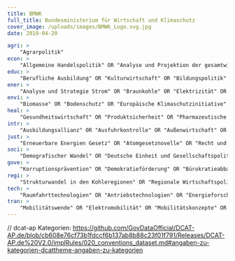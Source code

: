 ```yaml
---
title: BMWK
full_title: Bundesministerium für Wirtschaft und Klimaschutz
cover_image: /uploads/images/BMWK_Logo.svg.jpg
date: 2019-04-20

agri: >
    "Agrarpolitik"
econ: >
    "Allgemeine Handelspolitik" OR "Analyse und Projektion der gesamtwirtschaftlichen Entwicklung" OR "Auslandsinvestitionen" OR "Bauwirtschaft" OR "Bioökonomie" OR "Pharmazeutische Industrie" OR "Corona Zuschussprogramme" OR "Datenökonomie" OR "Digitale Wirtschaft" OR "Emissionshandel" OR "Energieexport" OR "Europäische Währungsfragen" OR "Fachkräftesicherung Ausland" OR "Fahrzeugindustrie" OR "Europäische Investitionsbank" OR "Gesundheitswirtschaft" OR "Gesundheitswirtschaft" OR "Handel und Werbewirtschaft" OR "Immobilienwirtschaft" OR "internationale Marktmechanismen" OR "Konsumgüterindustrie" OR "Kulturwirtschaft" OR "Maritime Wirtschaft" OR "Monitoring CoronaHilfen" OR "nachhaltige Wirtschaft" OR "Reisewirtschaft" OR "Sicherheitswirtschaft" OR "Statistik" OR "Überbrückungshilfen" OR "Wirtschaftsanalyse" OR "Zollpolitik" OR "Europäische Investitionsbank" OR "Firmenbetreuung" OR "EU-Wirtschafts- und Finanzpolitik" OR "biobasierte Rohstoffe" OR "Biotech-Industrie" OR "Lebensmittel-Industrie" OR "Chemische  Industrie" OR "Chemie-Industrie" OR "Pharmazeutik-Industrie" OR "Europäische Wirtschaftsfragen" OR "Kreativwirtschaft" OR "Verteidigungswirtschaft" OR "Handelspolitische Instrumente"
educ: >
    "Berufliche Ausbildung" OR "Kulturwirtschaft" OR "Bildungspolitik" OR "Ausbildungsallianz" OR "Berufliche Fortbildung"
ener: >
    "Analyse und Strategie Strom" OR "Braunkohle" OR "Elektrizität" OR "Elektrizitätserzeugung" OR "Emissionshandel" OR "Energiebesteuerung" OR "Energieeffizienz" OR "Energieexport" OR "Energiekooperation" OR "Energiepolitik" OR "Energiespeicher" OR "Energiesteuer " OR "Energieträger" OR "Energieversorgung" OR "Energiewende" OR "Erneuerbare Energien" OR "Gas" OR "Kernenergie" OR "Kohle" OR "Kraftwerke" OR "Markthochlauf der Wasserstofferzeugung" OR "Mineralische Rohstoffe" OR "Mobilitätswende" OR "Öl" OR "Photovoltaik" OR "Steinkohle" OR "Strom" OR "Stromerzeugung" OR "Stromgroßhandel" OR "Strommarkt" OR "Strommarktintegration" OR "Stromnetze" OR "Stromsektor" OR "Systemsicherheit (Stromnetz)" OR "Uranbergbausanierung" OR "Versorgungssicherheit" OR "Wärme" OR "Wärmenetze" OR "Wärmewende" OR "Wasserstoff" OR "Wasserstoffinfrastruktur" OR "Windenergie"
envi: >
    "Biomasse" OR "Bodenschutz" OR "Europäische Klimaschutzinitiative" OR "Gewässerschutz" OR "Klimaneutrale Bundesverwaltung" OR "Klimaschutz" OR "Klimaschutz in Forstwirtschaft " OR "Klimaschutz in Landwirtschaft " OR "Klimaschutzplan" OR "Klimaschutzprogramme" OR "Luftreinhaltung" OR "Mineralische Rohstoffe" OR "nachhaltige Wirtschaft" OR "Naturschutz" OR "Rohstoffstrategie"
heal: >
    "Gesundheitswirtschaft" OR "Produktsicherheit" OR "Pharmazeutische Industrie"
intr: >
    "Ausbildungsallianz" OR "Ausfuhrkontrolle" OR "Außenwirtschaft" OR "Entwicklungspolitik" OR "EU" OR "EU-Binnenmarkt" OR "EU-Kohäsions- und Strukturpolitik" OR "EU-Politik" OR "Europäische Investitionsbank" OR "Europäische Klimaschutzinitiative" OR "Europäische Wirtschafts- und Währungsfragen" OR "EXPO-Beteiligungen" OR "Export" OR "Fachkräftesicherung Ausland" OR "G20" OR "G7" OR "Import" OR "Internationale Entwicklungsbanken" OR "Internationale Klimaschutzinitiative" OR "Internationale Kooperation" OR "IWF" OR "Koordinierung EU-Kohäsions- und Strukturpolitik" OR "OECD" OR "Rüstungsgüter" OR "Strategische Auslandsprojekte" OR "Vereinte Nationen" OR "WTO" OR "Zukunft der EU" OR "internationale Marktmechanismen" OR "Länder (Frankreich, Italien, Spanien, Portugal, Belgien,Polen, Slowakei, Tschechien, Ungarn, Estland, Lettland, Litauen, Österreich, Slowenien, Griechenland, Japan, Südkorea, Mongolei, China, Russland, Niederlande, Luxemburg, Irland, Vereinigtes Königreich, etc)" OR "Regionen " OR "Kriegswaffenkontrolle"
just: >
    "Erneuerbare Energien Gesetz" OR "Atomgesetznovelle" OR "Recht und Regulierung netzgebundener Wärme" OR "Außenwirtschaftsrecht; Seerechts-/CWaffenÜbereinkommen" OR "Rechtsfragen Gebäudeenergie" OR "Recht der EU" OR "Gewerberecht" OR "Akkreditierungsrecht" OR "Kartellrecht" OR "Recht und Regulierung der Strom- und Gasnetze" OR "Rohstoffabbau und Rechtsrahmen des Bergbaus" OR "Umweltrecht" OR "Abfallrecht" OR "Klimaschutzgesetz" OR "Versorgungssicherheit" OR "Produktsicherheit" OR "Sicherheits- und Verteidigungswirtschaft" OR "Raumfahrtmanagement" OR "Rüstungsgüter" OR "Marktüberwachung" OR "Vertretung Deutschlands vor europäischen Gerichten" OR "Rechtsfragen des Klimaschutzes" OR "Recht und Regulierung netzgebundener Wärme" OR "Technologien und Sicherheit"
soci: >
    "Demografischer Wandel" OR "Deutsche Einheit und Gesellschaftspolitik" OR "Wirtschaftspolitische Fragen des Arbeitsmarktes und der Sozialordnung" OR "Mittelstandsfinanzierung" OR "Aufarbeitung SED Diktatur und Transformation" OR "Gesellschaftlicher Zusammenhalt" OR "bürgerschaftliches Engagement" OR "Wachstumsstatistik" OR "Demografiestatistik"
gove: >
    "Korruptionsprävention" OR "Demokratieförderung" OR "Bürokratieabbau " OR "Gewerbeförderung" OR "Institutionelle Partnerschaften (International)" OR "Vergabeprüfstelle" OR "Förderung Gebäudeenergie" OR "Informationsfreiheitsgesetz (Anfragestatistik)" OR "Überbrückungshilfen" OR "Corona Zuschussprogramme: Umsetzung und Schlussabrechnung" OR "Außenwirtschaft Förderung" OR "Klimaneutrale Bundesverwaltung" OR "Länderkontakte" OR "Bundkontakte" OR "Bessere Rechtsetzung" OR "Handwerksförderung" OR "Außenwirtschaftsförderung" OR "Monitoring und Statistik "
regi: >
    "Strukturwandel in den Kohleregionen" OR "Regionale Wirtschaftspolitik"
tech: >
    "Raumfahrttechnologien" OR "Antriebstechnologien" OR "Energieforschung  " OR "Technologien der Energiewende" OR "Industrieforschung" OR "Wirtschaftspolitische Forschung" OR "Gebäudetechnik" OR "IKT Technische Regulierung und Standardisierung" OR "Technische Standards" OR "Digitaltechnologien" OR "Blockchain" OR "Künstliche Intelligenz" OR "strukturpolitische Forschung"
tran: >
    "Mobilitätswende" OR "Elektromobilität" OR "Mobilitätskonzepte" OR "automatisiertes und vernetztes Fahren" OR "Klimaschutz und Verkehr" OR "Verkehrspolitik"
---
```


// dcat-ap Kategorien: https://github.com/GovDataOfficial/DCAT-AP.de/blob/cb608e76cf73b1fdccf6b137ab8b88c23f01f791/Releases/DCAT-AP.de%20V2.0/implRules/020_conventions_dataset.md#angaben-zu-kategorien-dcattheme-angaben-zu-kategorien